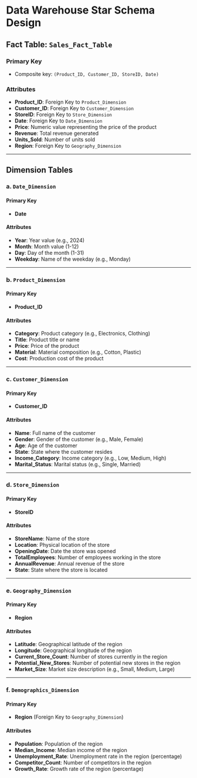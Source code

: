 #  Data Warehouse Star Schema Design

## Fact Table: `Sales_Fact_Table`

### Primary Key
- Composite key: `(Product_ID, Customer_ID, StoreID, Date)`

### Attributes
- **Product_ID**: Foreign Key to `Product_Dimension`
- **Customer_ID**: Foreign Key to `Customer_Dimension`
- **StoreID**: Foreign Key to `Store_Dimension`
- **Date**: Foreign Key to `Date_Dimension`
- **Price**: Numeric value representing the price of the product
- **Revenue**: Total revenue generated
- **Units_Sold**: Number of units sold
- **Region**: Foreign Key to `Geography_Dimension`

---

## Dimension Tables

### a. `Date_Dimension`

#### Primary Key
- **Date**

#### Attributes
- **Year**: Year value (e.g., 2024)
- **Month**: Month value (1-12)
- **Day**: Day of the month (1-31)
- **Weekday**: Name of the weekday (e.g., Monday)

---

### b. `Product_Dimension`

#### Primary Key
- **Product_ID**

#### Attributes
- **Category**: Product category (e.g., Electronics, Clothing)
- **Title**: Product title or name
- **Price**: Price of the product
- **Material**: Material composition (e.g., Cotton, Plastic)
- **Cost**: Production cost of the product

---

### c. `Customer_Dimension`

#### Primary Key
- **Customer_ID**

#### Attributes
- **Name**: Full name of the customer
- **Gender**: Gender of the customer (e.g., Male, Female)
- **Age**: Age of the customer
- **State**: State where the customer resides
- **Income_Category**: Income category (e.g., Low, Medium, High)
- **Marital_Status**: Marital status (e.g., Single, Married)

---

### d. `Store_Dimension`

#### Primary Key
- **StoreID**

#### Attributes
- **StoreName**: Name of the store
- **Location**: Physical location of the store
- **OpeningDate**: Date the store was opened
- **TotalEmployees**: Number of employees working in the store
- **AnnualRevenue**: Annual revenue of the store
- **State**: State where the store is located

---

### e. `Geography_Dimension`

#### Primary Key
- **Region**

#### Attributes
- **Latitude**: Geographical latitude of the region
- **Longitude**: Geographical longitude of the region
- **Current_Store_Count**: Number of stores currently in the region
- **Potential_New_Stores**: Number of potential new stores in the region
- **Market_Size**: Market size description (e.g., Small, Medium, Large)

---

### f. `Demographics_Dimension`

#### Primary Key
- **Region** (Foreign Key to `Geography_Dimension`)

#### Attributes
- **Population**: Population of the region
- **Median_Income**: Median income of the region
- **Unemployment_Rate**: Unemployment rate in the region (percentage)
- **Competitor_Count**: Number of competitors in the region
- **Growth_Rate**: Growth rate of the region (percentage)

